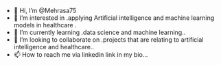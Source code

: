 - 👋 Hi, I’m @Mehrasa75
- 👀 I’m interested in .applying Artificial intelligence and machine learning models in healthcare .
- 🌱 I’m currently learning .data science and machine learning..
- 💞️ I’m looking to collaborate on .projects that are relating to artificial intelligence and healthcare..
- 📫 How to reach me via linkedin link in my bio...

<!---
Mehrasa75/Mehrasa75 is a ✨ special ✨ repository because its `README.md` (this file) appears on your GitHub profile.
You can click the Preview link to take a look at your changes.
--->
